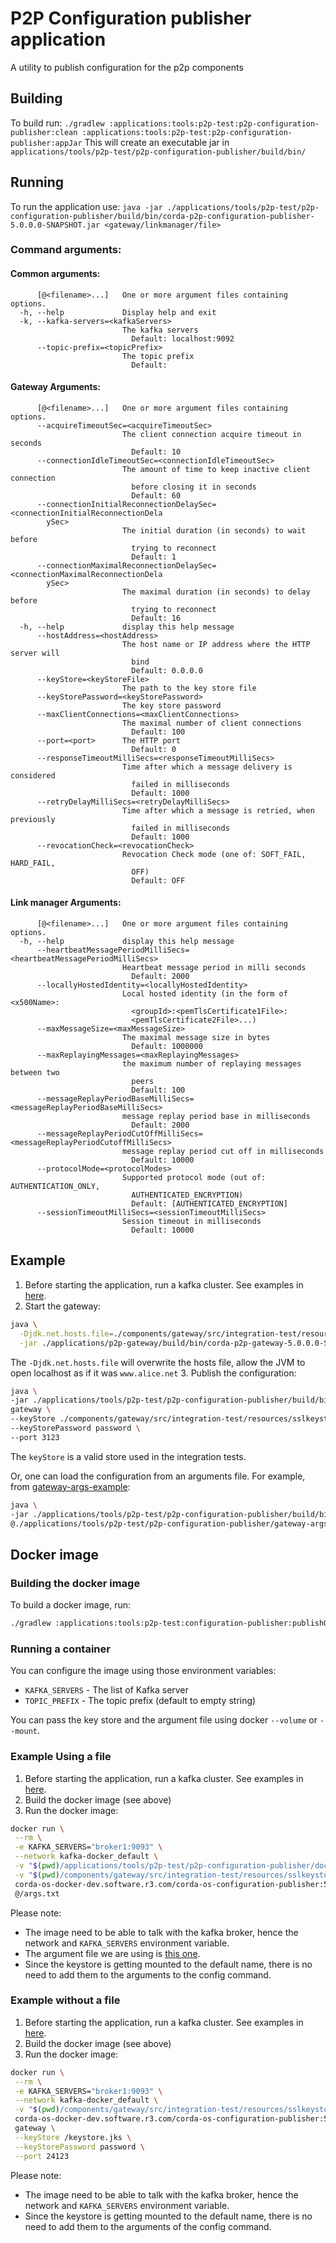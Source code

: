 # P2P Configuration publisher application
A utility to publish configuration for the p2p components

## Building
To build run:
`./gradlew :applications:tools:p2p-test:p2p-configuration-publisher:clean :applications:tools:p2p-test:p2p-configuration-publisher:appJar`
This will create an executable jar in `applications/tools/p2p-test/p2p-configuration-publisher/build/bin/` 

## Running
To run the application use:
`java -jar ./applications/tools/p2p-test/p2p-configuration-publisher/build/bin/corda-p2p-configuration-publisher-5.0.0.0-SNAPSHOT.jar <gateway/linkmanager/file>`

### Command arguments:
#### Common arguments:
```
      [@<filename>...]   One or more argument files containing options.
  -h, --help             Display help and exit
  -k, --kafka-servers=<kafkaServers>
                         The kafka servers
                           Default: localhost:9092
      --topic-prefix=<topicPrefix>
                         The topic prefix
                           Default:
```
#### Gateway Arguments:
```
      [@<filename>...]   One or more argument files containing options.
      --acquireTimeoutSec=<acquireTimeoutSec>
                         The client connection acquire timeout in seconds
                           Default: 10
      --connectionIdleTimeoutSec=<connectionIdleTimeoutSec>
                         The amount of time to keep inactive client connection
                           before closing it in seconds
                           Default: 60
      --connectionInitialReconnectionDelaySec=<connectionInitialReconnectionDela
        ySec>
                         The initial duration (in seconds) to wait before
                           trying to reconnect
                           Default: 1
      --connectionMaximalReconnectionDelaySec=<connectionMaximalReconnectionDela
        ySec>
                         The maximal duration (in seconds) to delay before
                           trying to reconnect
                           Default: 16
  -h, --help             display this help message
      --hostAddress=<hostAddress>
                         The host name or IP address where the HTTP server will
                           bind
                           Default: 0.0.0.0
      --keyStore=<keyStoreFile>
                         The path to the key store file
      --keyStorePassword=<keyStorePassword>
                         The key store password
      --maxClientConnections=<maxClientConnections>
                         The maximal number of client connections
                           Default: 100
      --port=<port>      The HTTP port
                           Default: 0
      --responseTimeoutMilliSecs=<responseTimeoutMilliSecs>
                         Time after which a message delivery is considered
                           failed in milliseconds
                           Default: 1000
      --retryDelayMilliSecs=<retryDelayMilliSecs>
                         Time after which a message is retried, when previously
                           failed in milliseconds
                           Default: 1000
      --revocationCheck=<revocationCheck>
                         Revocation Check mode (one of: SOFT_FAIL, HARD_FAIL,
                           OFF)
                           Default: OFF
```
#### Link manager Arguments:
```
      [@<filename>...]   One or more argument files containing options.
  -h, --help             display this help message
      --heartbeatMessagePeriodMilliSecs=<heartbeatMessagePeriodMilliSecs>
                         Heartbeat message period in milli seconds
                           Default: 2000
      --locallyHostedIdentity=<locallyHostedIdentity>
                         Local hosted identity (in the form of <x500Name>:
                           <groupId>:<pemTlsCertificate1File>:
                           <pemTlsCertificate2File>...)
      --maxMessageSize=<maxMessageSize>
                         The maximal message size in bytes
                           Default: 1000000
      --maxReplayingMessages=<maxReplayingMessages>
                         the maximum number of replaying messages between two
                           peers
                           Default: 100
      --messageReplayPeriodBaseMilliSecs=<messageReplayPeriodBaseMilliSecs>
                         message replay period base in milliseconds
                           Default: 2000
      --messageReplayPeriodCutOffMilliSecs=<messageReplayPeriodCutoffMilliSecs>
                         message replay period cut off in milliseconds
                           Default: 10000
      --protocolMode=<protocolModes>
                         Supported protocol mode (out of: AUTHENTICATION_ONLY,
                           AUTHENTICATED_ENCRYPTION)
                           Default: [AUTHENTICATED_ENCRYPTION]
      --sessionTimeoutMilliSecs=<sessionTimeoutMilliSecs>
                         Session timeout in milliseconds
                           Default: 10000
```

## Example
1. Before starting the application, run a kafka cluster. See examples in [here](../../../../testing/message-patterns/README.md).
2. Start the gateway: 
```bash
java \
  -Djdk.net.hosts.file=./components/gateway/src/integration-test/resources/hosts \
  -jar ./applications/p2p-gateway/build/bin/corda-p2p-gateway-5.0.0.0-SNAPSHOT.jar
```
The `-Djdk.net.hosts.file` will overwrite the hosts file, allow the JVM to open localhost as if it was `www.alice.net`
3. Publish the configuration:
```bash
java \
-jar ./applications/tools/p2p-test/p2p-configuration-publisher/build/bin/corda-configuration-publisher-5.0.0.0-SNAPSHOT.jar \
gateway \
--keyStore ./components/gateway/src/integration-test/resources/sslkeystore_alice.jks \
--keyStorePassword password \
--port 3123
```
The `keyStore` is a valid store used in the integration tests.

Or, one can load the configuration from an arguments file. For example, from [gateway-args-example](gateway-args-example.txt):
```bash
java \
-jar ./applications/tools/p2p-test/p2p-configuration-publisher/build/bin/corda-configuration-publisher-5.0.0.0-SNAPSHOT.jar \
@./applications/tools/p2p-test/p2p-configuration-publisher/gateway-args-example.txt
```

## Docker image
### Building the docker image
To build a docker image, run:
```bash
./gradlew :applications:tools:p2p-test:configuration-publisher:publishOSGiImage
```

### Running a container
You can configure the image using those environment variables:
* `KAFKA_SERVERS` - The list of Kafka server
* `TOPIC_PREFIX` - The topic prefix (default to empty string)

You can pass the key store and the argument file using docker `--volume` or `--mount`.

### Example Using a file
1. Before starting the application, run a kafka cluster. See examples in [here](../../../../testing/message-patterns/README.md).
2. Build the docker image (see above)
3. Run the docker image:
```bash
docker run \
 --rm \
 -e KAFKA_SERVERS="broker1:9093" \
 --network kafka-docker_default \
 -v "$(pwd)/applications/tools/p2p-test/p2p-configuration-publisher/docker-args-example.txt:/args.txt" \
 -v "$(pwd)/components/gateway/src/integration-test/resources/sslkeystore_alice.jks:/keystore.jks" \
 corda-os-docker-dev.software.r3.com/corda-os-configuration-publisher:5.0.0.0-SNAPSHOT \
 @/args.txt
```
Please note:
* The image need to be able to talk with the kafka broker, hence the network and `KAFKA_SERVERS` environment variable.
* The argument file we are using is [this one](docker-args-example.txt).
*  Since the keystore is getting mounted to the default name, there is no need to add them to the arguments to the config command.

### Example without a file
1. Before starting the application, run a kafka cluster. See examples in [here](../../../../testing/message-patterns/README.md).
2. Build the docker image (see above)
3. Run the docker image:
```bash
docker run \
 --rm \
 -e KAFKA_SERVERS="broker1:9093" \
 --network kafka-docker_default \
 -v "$(pwd)/components/gateway/src/integration-test/resources/sslkeystore_alice.jks:/keystore.jks" \
 corda-os-docker-dev.software.r3.com/corda-os-configuration-publisher:5.0.0.0-SNAPSHOT \
 gateway \
 --keyStore /keystore.jks \
 --keyStorePassword password \
 --port 24123
```
Please note:
* The image need to be able to talk with the kafka broker, hence the network and `KAFKA_SERVERS` environment variable.
*  Since the keystore is getting mounted to the default name, there is no need to add them to the arguments of the config command.
